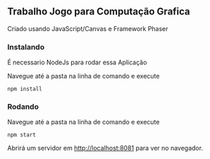 ## Trabalho Jogo para Computação Grafica

Criado usando JavaScript/Canvas e Framework Phaser

### Instalando

É necessario NodeJs para rodar essa Aplicação

Navegue até a pasta na linha de comando e execute

`npm install`

### Rodando

Navegue até a pasta na linha de comando e execute

`npm start`

Abrirá um servidor em [http://localhost:8081](http://localhost:8081) para ver no navegador.
